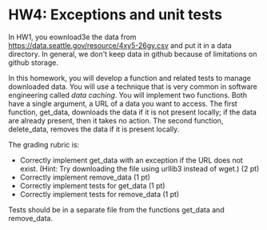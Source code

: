 # HW4: Exceptions and unit tests
In HW1, you eownload3e the data from https://data.seattle.gov/resource/4xy5-26gy.csv and put it in a data directory.
In general, we don't keep data in github because of limitations on github storage.

In this homework, you will develop a function and related tests to manage downloaded data. You will use
a technique that is very common in software engineering called *data caching*. You will implement two functions. Both
have a single argument, a URL of a data you want to access. The first function, get_data, downloads the data if it
is not present locally; if the data are already present, then it takes no action. The second function, delete_data, removes
the data if it is present locally.

The grading rubric is:

- Correctly implement get_data with an exception if the URL does not exist. (Hint: Try downloading the file using urllib3 instead of wget.) (2 pt)
- Correctly implement remove_data (1 pt)
- Correctly implement tests for get_data (1 pt)
- Correctly implement tests for remove_data (1 pt)

Tests should be in a separate file from the functions get_data and remove_data.
